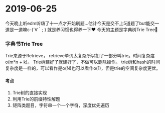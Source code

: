 # 2019-06-25
今天晚上听edm听嗨了十一点才开始刷题…估计今天是交不上5道题了but能交一道是一道嘛ε-(´∀｀; )
就是养习惯也得养一下❤️
今天的主题是字典树Trie Tree🌟

### 字典书Trie Tree
Trie来源于Retrieve， retrieve单词太复杂所以扣了一部分叫trie。时间复杂度o(m*n + k)。
Trie树建好了就建好了，不做可以删除操作。
trie树和hash的时间复杂度是一样的，可以看作是o(N)也可以看作o(1)，但是trie的空间复杂度更优。
#### 考点
1. Trie树的直接实现
2. 利用Trie的前缀特性解题
3. 矩阵类题目，字符串一个一个字符，深度优先遍历
